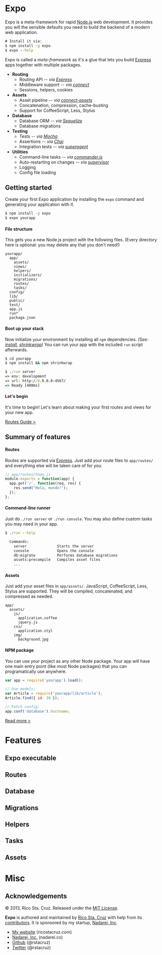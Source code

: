 Expo
====

Expo is a meta-framework for rapid [Node.js] web development. It provides you 
will the sensible defaults you need to build the backend of a modern web 
application.

``` cmd
# Install it via:
$ npm install -g expo
$ expo --help
```

Expo is called a *meta-framework* as it's a glue that lets you build [Express] 
apps together with multiple packages.

 * __Routing__
   * Routing API *-- via [Express]*
   * Middleware support *-- via [connect]*
   * Sessions, helpers, cookies
 * __Assets__
   * Asset pipeline *-- via [connect-assets]*
   * Concatenation, compression, cache-busting
   * Support for CoffeeScript, Less, Stylus
 * __Database__
   * Database ORM *-- via [Sequelize]*
   * Database migrations
 * __Testing__
   * Tests *-- via [Mocha]*
   * Assertions *-- via [Chai]*
   * Integration tests *-- via [superagent]*
 * __Utilities__
   * Command-line tasks *-- via [commander.js]*
   * Auto-restarting on changes *-- via [supervisor]*
   * Logging
   * Config file loading

Getting started
---------------

Create your first Expo application by installing the `expo` command and 
generating your application with it.

``` cmd
$ npm install -g expo
$ expo yourapp
```

#### File structure

This gets you a new Node.js project with the following files. (Every
directory here is optional: you may delete any that you don't need!)

``` files
yourapp/
  app/
    assets/
    views/
    helpers/
    initializers/
    migrations/
    routes/
    tasks/
  config/
  lib/
  public/
  test/
  app.js
  run*
  package.json
```

#### Boot up your stack

Now initialize your environment by installing all `npm` dependencies.
*(See: [install], [shrinkwrap])*
You can run your app with the included `run` script afterwards.

``` cmd
$ cd yourapp
$ npm install && npm shrinkwrap
```

``` cmd
$ ./run server
=> env: development
=> url: http://0.0.0.0:4567/
=> Ready [480ms]
```

#### Let's begin

It's time to begin! Let's learn about making your first routes and views for 
your new app.

[Routes Guide >](#routes)

Summary of features
-------------------

#### Routes

Routes are supported via [Express]. Just add your route files to `app/routes/` 
and everything else will be taken care of for you.

``` js
// app/routes/home.js
module.exports = function(app) {
  app.get('/', function(req, res) {
    res.send("Hola, mundo!");
  });
};
```

#### Command-line runner

Just do `./run server` or `./run console`. You may also define custom tasks you 
may need in your app.

``` cmd
$ ./run --help

  Commands:
    server              Starts the server
    console             Opens the console
    db:migrate          Performs database migrations
    assets:precompile   Compiles asset files
    ...
```

#### Assets

Just add your asset files in `app/assets/`. JavaScript, CoffeeScript, Less, 
     Stylus are supported. They will be compiled, concatenated, and compressed 
     as needed.

``` files
app/
  assets/
    js/
      application.coffee
      jquery.js
    css/
      application.styl
    img/
      background.jpg
```

#### NPM package
You can use your project as any other Node package. Your app will have one main 
entry point (like most Node packages) that you can programatically use anywhere.

``` js
var app = require('yourapp').load();

// Use models:
var Article = require('yourapp/lib/article');
Article.find({ id: 20 });

// Fetch config:
app.conf('database').hostname;
```

[Read more >](#routes)

# Features

## Expo executable

## Routes

## Database

## Migrations

## Helpers

## Tasks

## Assets

Misc
====

Acknowledgements
----------------

© 2013, Rico Sta. Cruz. Released under the [MIT 
License](http://www.opensource.org/licenses/mit-license.php).

**Expo** is authored and maintained by [Rico Sta. Cruz][rsc] with help from its 
[contributors][c]. It is sponsored by my startup, [Nadarei, Inc][nd].

 * [My website](http://ricostacruz.com) (ricostacruz.com)
 * [Nadarei, Inc.](http://nadarei.co) (nadarei.co)
 * [Github](http://github.com/rstacruz) (@rstacruz)
 * [Twitter](http://twitter.com/rstacruz) (@rstacruz)

[rsc]: http://ricostacruz.com
[c]:   http://github.com/rstacruz/expo/contributors
[nd]:  http://nadarei.co

[connect-assets]: https://github.com/adunkman/connect-assets
[Express]: http://expressjs.com/
[connect]: https://github.com/senchalabs/connect
[Node.js]: http://nodejs.org/
[commander.js]: https://github.com/visionmedia/commander.js
[Sequelize]: http://www.sequelizejs.com
[Mocha]: http://visionmedia.github.io/mocha
[supervisor]: https://github.com/isaacs/node-supervisor
[Chai]: http://chaijs.com/
[Superagent]: https://npmjs.org/package/superagent

[shrinkwrap]: https://npmjs.org/doc/shrinkwrap.html
[install]: https://npmjs.org/doc/install.html
